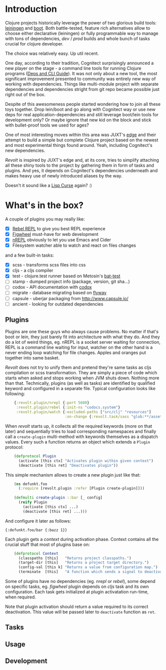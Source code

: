 # Introduction

Clojure projects historically leverage the power of two glorious build tools: [leiningen](https://leiningen.org/) and [boot](http://boot-clj.com/). Both battle-tested,
feature rich alternatives allow to choose either declarative (leiningen) or fully programmable way to manage with tons of dependencies, _dev_ / _prod_ builds and whole
bunch of tasks crucial for clojure developer.

The choice was relatively easy. Up util recent.

One day, according to their tradition, Cognitect surprisingly announced a new player on the stage - a command line tools for running Clojure programs 
([Deps and CLI Guide](https://clojure.org/guides/deps_and_cli)). It was not only about a new tool, the most significant improvement presented to community was 
entirely new way of working with dependencies. Things like multi-module project with separate dependencies and dependencies stright from git repo became possible
just right out of the box.

Despite of this awesomeness people started wondering how to join all these toys together. Drop lein/boot and go along with Cognitect way or use new deps for 
real application-dependencies and still leverage boot/lein tools for development only? Or maybe ignore that new kid on the block and stick with bullet-proof
tools we used for ages?

One of most interesting moves within this area was JUXT's [edge](https://juxt.pro/blog/posts/edge.html) and their attempt to build a simple but complete Clojure project
based on the newest and most experimental things found around. Yeah, including Cognitect's new dependencies.

_Revolt_ is inspired by JUXT's edge and, at its core, tries to simplify attaching all these shiny tools to the project by gathering them in form of tasks and plugins.
And yes, it depends on Cognitect's dependencies underneath and makes heavy use of newly introduced aliases by the way.

Doesn't it sound like a [Lisp Curse](http://www.winestockwebdesign.com/Essays/Lisp_Curse.html) again? :)

# What's in the box?

A couple of plugins you may really like:

- [x] [Rebel REPL](https://github.com/bhauman/rebel-readline) to give you best REPL experience
- [x] [Figwheel](https://github.com/bhauman/lein-figwheel) must-have for web development
- [x] [nREPL](https://github.com/clojure/tools.nrepl) obviously to let you use Emacs and Cider
- [x] Filesystem watcher able to watch and react on files changes

and a few built-in tasks:

- [x] scss - transforms scss files into css
- [x] cljs - a cljs compiler
- [x] test - clojure.test runner based on Metosin's [bat-test](https://github.com/metosin/bat-test)
- [ ] stamp - dumped project info (package, version, git sha...)
- [ ] codox - API documentation with [codox](https://github.com/weavejester/codox)
- [ ] migrate - database migrating based on [flyway](https://flywaydb.org/)
- [ ] capsule - uberjar packaging from http://www.capsule.io/
- [ ] ancient - looking for outdated dependencies

## Plugins

Plugins are one these guys who always cause problems. No matter if that's boot or lein, they just barely fit into architecture with what they do. And they do a lot of
weird things, eg. nREPL is a socket server waiting for connection, REPL is a command line waiting for input, watcher on the other hand is a never ending loop watching
for file changes. Apples and oranges put together into same basket.

_Revolt_ does not try to unify them and pretend they're same tasks as cljs compilation or scss transformation. They are simply a piece of code which starts when asked and
stops working when JVM shuts down. Nothing more than that. Technically, plugins (as well as tasks) are identified by qualified keyword and configured in a separate file.
Typical configuration looks like following:

```clojure
    {:revolt.plugin/nrepl {:port 5600}
     :revolt.plugin/rebel {:init-ns "codocs.system"}
     :revolt.plugin/watch {:excluded-paths ["src/clj" "resources"]
                           :on-change {:revolt.task/sass "glob:**/assets/styles/*.scss"}}}
```

When _revolt_ starts up, it collects all the required keywords (more on that later) and sequentially tries to load corresponding namespaces and finally call a `create-plugin`
multi-method with keywords themselves as a dispatch values. Every such a function returns an object which extends a `Plugin` protocol:

```clojure
    (defprotocol Plugin
      (activate [this ctx] "Activates plugin within given context")
      (deactivate [this ret] "Deactivates plugin"))
```

This simple mechanism allows to create a new plugin just like that:

```clojure
    (ns defunkt.foo
      (:require [revolt.plugin :refer [Plugin create-plugin]]))
      
    (defmulti create-plugin ::bar [_ config]
      (reify Plugin
        (activate [this ctx] ...)
        (deactivate [this ret] ...)))
```

And configure it later as follows:
    
    {:defunkt.foo/bar {:bazz 1}}
    
Each plugin gets a _context_ during activation phase. Context contains all the crucial stuff that most of plugins base on:

```clojure
    (defprotocol Context
      (classpaths [this]   "Returns project classpaths.")
      (target-dir [this]   "Returns a project target directory.")
      (config-val [this k] "Returns a value from configuration map.")
      (terminate  [this]   "A function which sends a signal to deactivate all plugins."))
```

Some of plugins have no dependencies (eg. _nrepl_ or _rebel_), some depend on specific tasks, eg. _figwheel_ plugin depends
on _cljs_ task and its own configuration. Each task gets initialized at plugin activatation run-time, when required.

Note that plugin activation should return a value required to its correct deactivation. This value will be passed later to `deactivate` 
function as `ret`.

## Tasks

## Usage

## Development